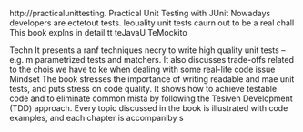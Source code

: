 
http://practicalunittesting.
Practical Unit Testing with JUnit 
Nowadays developers are ectetout tests. leouality unit tests caurn out to be a real chall
This book explns in detail  tt teJavaU  TeMockito 

Techn
It presents a ranf techniques necry to write high quality unit tests – e.g. m parametrized tests and matchers. It also discusses trade-offs related to the chois we have to ke when dealing with some real-life code issue
Mindset
The book stresses the importance of writing readable and mae unit tests, and puts  stress on code quality. It shows how to achieve testable code and to eliminate common mista by following the Tesiven Development (TDD) approach. Every topic discussed in the book is illustrated with code examples, and each chapter is accompaniby s













